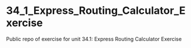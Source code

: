 # 34_1_Express_Routing_Calculator_Exercise
Public repo of exercise for unit 34.1: Express Routing Calculator Exercise
